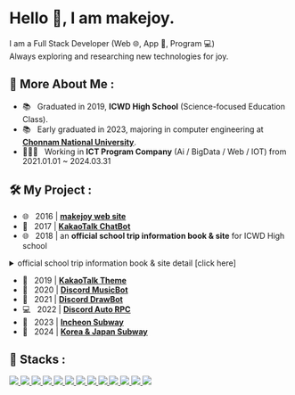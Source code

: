 # Hello 👋, I am makejoy.

I am a Full Stack Developer (Web 🌐, App 📱, Program 💻) 
<br>
Always exploring and researching new technologies for joy.

## 🧐 More About Me :

- 📚 &nbsp; Graduated in 2019, **ICWD High School** (Science-focused Education Class).
- 📚 &nbsp; Early graduated in 2023, majoring in computer engineering at <a href="https://www.jnu.ac.kr" target="_blank">**Chonnam National University**</a>.
- 👨🏻‍💻 &nbsp; Working in **ICT Program Company** (Ai / BigData / Web / IOT) from 2021.01.01 ~ 2024.03.31

## 🛠️ My Project :

- 🌐 &nbsp; 2016 | <a href="https://makejoy.co.kr" target="_blank">**makejoy web site**</a>
- 💬 &nbsp; 2017 | <a href="https://makejoy.co.kr/_programs/mjbot/kakao" target="_blank">**KakaoTalk ChatBot**</a>
- 🌐 &nbsp; 2018 | an **official school trip information book & site** for ICWD High school
<details>
    <summary>official school trip information book & site detail [click here]</summary>

![image](https://makejoy.co.kr/github/imgs/jeju.png)
</details>

- 🎨 &nbsp; 2019 | <a href="https://makejoy.co.kr/ktheme" target="_blank">**KakaoTalk Theme**</a>
- 💬 &nbsp; 2020 | <a href="https://makejoy.co.kr/_programs/mjbot/discord" target="_blank">**Discord MusicBot**</a>
- 💬 &nbsp; 2021 | <a href="https://github.com/make-joy/Stable-Diffusion-Py-Discord-Bot" target="_blank">**Discord DrawBot**</a>
- 💻 &nbsp; 2022 | <a href="https://makejoy.co.kr/_programs/discord" target="_blank">**Discord Auto RPC**</a>
- 🚄 &nbsp; 2023 | <a href="https://makejoy.co.kr/icsw" target="_blank">**Incheon Subway**</a>
- 🚄 &nbsp; 2024 | <a href="https://makejoy.co.kr/sw" target="_blank">**Korea & Japan Subway**</a>

## 🔨 Stacks :
<a href="https://oracle.com" target="_blank"> 
    <img src="https://img.shields.io/badge/oracle db-F80000?style=for-the-badge&logo=oracle&logoColor=white">
</a>    
<a href="https://developer.mozilla.org/en-US/docs/Web/HTML" target="_blank"> 
    <img src="https://img.shields.io/badge/html5-E34F26?style=for-the-badge&logo=html5&logoColor=white">
</a>    
<a href="https://developer.mozilla.org/en-US/docs/Web/CSS" target="_blank"> 
    <img src="https://img.shields.io/badge/css-FC7E0F?style=for-the-badge&logo=css3&logoColor=white">
</a>
<a href="https://www.php.net" target="_blank"> 
    <img src="https://img.shields.io/badge/php-FF9E0F?style=for-the-badge&logo=php&logoColor=white">
</a>
<a href="https://developer.mozilla.org/en-US/docs/Web/JavaScript" target="_blank"> 
    <img src="https://img.shields.io/badge/javascript-F7DF1E?style=for-the-badge&logo=javascript&logoColor=black">
</a>
<a href="https://tomcat.apache.org" target="_blank"> 
    <img src="https://img.shields.io/badge/apache tomcat-F8DC75?style=for-the-badge&logo=apachetomcat&logoColor=black">
</a>
<a href="https://spring.io" target="_blank"> 
    <img src="https://img.shields.io/badge/spring-6DB33F?style=for-the-badge&logo=spring&logoColor=white">
</a>
<a href="https://android.com" target="_blank"> 
    <img src="https://img.shields.io/badge/android-00C717?style=for-the-badge&logo=android&logoColor=white">
</a>
<a href="https://mysql.com" target="_blank"> 
    <img src="https://img.shields.io/badge/mysql-4479A1?style=for-the-badge&logo=mysql&logoColor=white">
</a>
<a href="https://www.java.com" target="_blank"> 
    <img src="https://img.shields.io/badge/java-008FC7?style=for-the-badge&logo=coffeescript&logoColor=white">
</a>
<a href="https://www.python.org" target="_blank"> 
    <img src="https://img.shields.io/badge/python-004088?style=for-the-badge&logo=python&logoColor=white">
</a>    
<a href="https://www.jquery.com" target="_blank"> 
    <img src="https://img.shields.io/badge/jquery-512BD4?style=for-the-badge&logo=jquery&logoColor=white">
</a>
<a href="https://www.kernel.org/" target="_blank"> 
    <img src="https://img.shields.io/badge/linux-323232?style=for-the-badge&logo=linux&logoColor=white">
</a>

